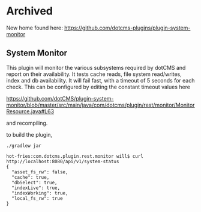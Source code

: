 # Archived

New home found here: https://github.com/dotcms-plugins/plugin-system-monitor

## System Monitor

This plugin will monitor the various subsystems required by dotCMS and report on their availability.  It tests cache reads, file system read/writes, index and db availability.  It will fail fast, with a timeout of 5 seconds for each check.  This can be configured by editing the constant timeout values here  

https://github.com/dotCMS/plugin-system-monitor/blob/master/src/main/java/com/dotcms/plugin/rest/monitor/MonitorResource.java#L63

and recompiling.

to build the plugin, 

```
./gradlew jar
```



```
hot-fries:com.dotcms.plugin.rest.monitor will$ curl http://localhost:8080/api/v1/system-status
{
  "asset_fs_rw": false,
  "cache": true,
  "dbSelect": true,
  "indexLive": true,
  "indexWorking": true,
  "local_fs_rw": true
}
```
